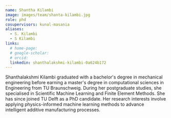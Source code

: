 ```yaml
---
name: Shantha Kilambi
image: images/team/shanta-kilambi.jpg
role: phd
cosupervisors: kunal-masania
aliases:
  - S. Kilambi
  - S Kilambi
links:
  # home-page: 
  # google-scholar:
  # orcid:
  linkedin: shanthalakshmi-kilambi-0a624b172
---
```


Shanthalakshmi Kilambi graduated with a bachelor's degree in mechanical engineering before earning a master's degree in computational sciences in Engineering from TU Braunschweig. During her postgraduate studies, she specialised in Scientific Machine Learning and Finite Element Methods. She has since joined TU Delft as a PhD candidate. Her research interests involve applying physics-informed machine learning methods to advance intelligent additive manufacturing processes.